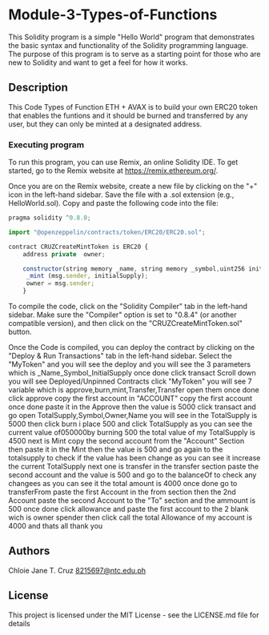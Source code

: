 # Module-3-Types-of-Functions

This Solidity program is a simple "Hello World" program that demonstrates the basic syntax and functionality of the Solidity programming language. The purpose of this program is to serve as a starting point for those who are new to Solidity and want to get a feel for how it works.

## Description
This Code Types of Function ETH + AVAX is to build your own  ERC20 token that enables the funtions and it should be burned and transferred by any user, but they can only be minted at a designated address. 

### Executing program

To run this program, you can use Remix, an online Solidity IDE. To get started, go to the Remix website at https://remix.ethereum.org/.

Once you are on the Remix website, create a new file by clicking on the "+" icon in the left-hand sidebar. Save the file with a .sol extension (e.g., HelloWorld.sol). Copy and paste the following code into the file:

```javascript
pragma solidity ^0.8.0;

import "@openzeppelin/contracts/token/ERC20/ERC20.sol";

contract CRUZCreateMintToken is ERC20 {
    address private  owner;

    constructor(string memory _name, string memory _symbol,uint256 initialSupply) ERC20(_name, _symbol) {
     _mint (msg.sender, initialSupply);
     owner = msg.sender;
    }
```

To compile the code, click on the "Solidity Compiler" tab in the left-hand sidebar. Make sure the "Compiler" option is set to "0.8.4" (or another compatible version), and then click on the "CRUZCreateMintToken.sol" button.

Once the Code is compiled, you can deploy the contract by clicking on the "Deploy & Run Transactions" tab in the left-hand sidebar. Select the "MyToken" and you will see the deploy and you will see the 3 parameters which is _Name_Symbol_InitialSupply once done click transact Scroll down you will see Deployed/Unpinned Contracts click "MyToken" you will see 7 variable which is approve,burn,mint,Transfer,Transfer open them once done click approve copy the first account in "ACCOUNT" copy the first account once done paste it in the Approve then the value is 5000 click transact and go open TotalSupply,Symbol,Owner,Name you will see in the TotalSupply is 5000 then click burn i place 500 and click TotalSupply as you can see the current value of050000by burning 500 the total value of my TotalSupply is 4500 next is Mint copy the second account from the "Account" Section then paste it in the Mint then the value is 500 and go again to the totalsupply to check if the value has been change as you can see it increase the current TotalSupply next one is transfer in the transfer section paste the second account and the value is 500 and go to the balanceOf to check any changees as you can see it the total amount is 4000 once done go to transferFrom paste the first Account in the from section then the 2nd Account paste the second Account to the "To" section and the ammount is 500 once done click allowance and paste the first account to the 2 blank wich is owner spender then click call the total Allowance of my account is 4000 and thats all thank you

## Authors
Chloie Jane T. Cruz 8215697@ntc.edu.ph

## License

This project is licensed under the MIT License - see the LICENSE.md file for details
